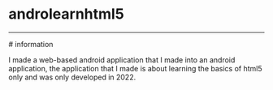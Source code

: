 # androlearnhtml5
<hr>
# information
<p>
I made a web-based android application that I made into an android application, the application that I made is about learning the basics of html5 only and was only developed in 2022.
</p>
